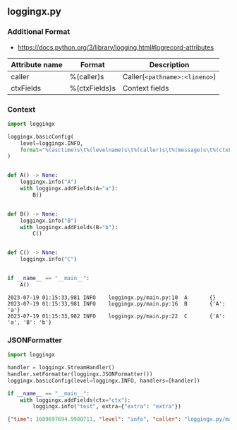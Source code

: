 ## loggingx.py

### Additional Format

- https://docs.python.org/3/library/logging.html#logrecord-attributes

| Attribute name | Format | Description |
| --- | --- | --- |
| caller | %(caller)s | Caller(`<pathname>:<lineno>`) |
| ctxFields | %(ctxFields)s | Context fields |


### Context

```python
import loggingx

loggingx.basicConfig(
    level=loggingx.INFO,
    format="%(asctime)s\t%(levelname)s\t%(caller)s\t%(message)s\t%(ctxFields)s",
)


def A() -> None:
    loggingx.info("A")
    with loggingx.addFields(A="a"):
        B()


def B() -> None:
    loggingx.info("B")
    with loggingx.addFields(B="b"):
        C()


def C() -> None:
    loggingx.info("C")


if __name__ == "__main__":
    A()
```

```shell
2023-07-19 01:15:33,981 INFO    loggingx.py/main.py:10  A       {}
2023-07-19 01:15:33,981 INFO    loggingx.py/main.py:16  B       {'A': 'a'}
2023-07-19 01:15:33,982 INFO    loggingx.py/main.py:22  C       {'A': 'a', 'B': 'b'}
```

### JSONFormatter

```python
import loggingx

handler = loggingx.StreamHandler()
handler.setFormatter(loggingx.JSONFormatter())
loggingx.basicConfig(level=loggingx.INFO, handlers=[handler])

if __name__ == "__main__":
    with loggingx.addFields(ctx="ctx"):
        loggingx.info("test", extra={"extra": "extra"})
```

```json
{"time": 1689697694.9980711, "level": "info", "caller": "loggingx.py/main.py:9", "msg": "test", "ctx": "ctx", "extra": "extra"}
```